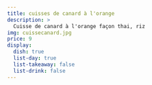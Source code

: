 ```yaml
---
title: cuisses de canard à l'orange 
description: >
  Cuisse de canard à l'orange façon thai, riz
img: cuissecanard.jpg
price: 9
display:
  dish: true
  list-day: true
  list-takeaway: false
  list-drink: false
---
```

